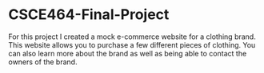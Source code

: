 # CSCE464-Final-Project

For this project I created a mock e-commerce website for a clothing brand. This website allows you to purchase a few different pieces of clothing. You can also learn more about the brand as well as being able to contact the owners of the brand. 